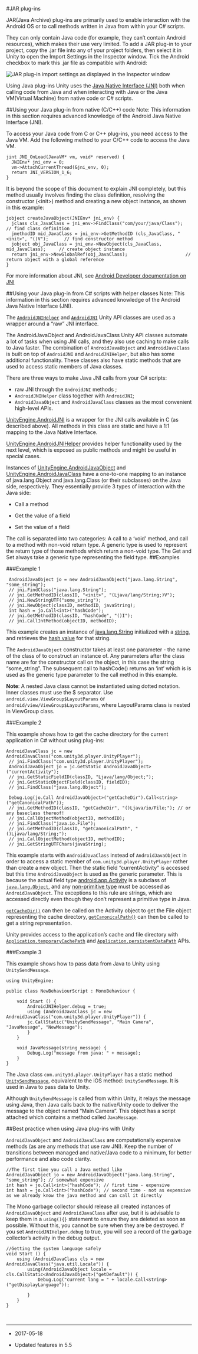 #JAR plug-ins


JAR(Java Archive) plug-ins are primarily used to enable interaction with the Android OS or to call methods written in Java from within your C# scripts.

They can only contain Java code (for example, they can’t contain Android resources), which makes their use very limited.
To add a JAR plug-in to your project, copy the .jar file into any of your project folders, then select it in Unity to open the Import Settings in the Inspector window. Tick the Android checkbox to mark this .jar file as compatible with Android:


![JAR plug-in import settings as displayed in the Inspector window](../uploads/Main/AndroidJARPlugins.png)


Using Java plug-ins
Unity uses the [Java Native Interface (JNI)](http://en.wikipedia.org/wiki/Java_Native_Interface) both when calling code from Java and when interacting with Java or the Java VM(Virtual Machine) from native code or C# scripts. 

##Using your Java plug-in from native (C/C++) code
Note: This information in this section requires advanced knowledge of the Android Java Native Interface (JNI).

To access your Java code from C or C++ plug-ins, you need access to the Java VM. Add the following method to your C/C++ code to access the Java VM.

```
jint JNI_OnLoad(JavaVM* vm, void* reserved) {
  JNIEnv* jni_env = 0;
  vm->AttachCurrentThread(&jni_env, 0);
  return JNI_VERSION_1_6;
}
```

It is beyond the scope of this document to explain JNI completely, but this method usually involves finding the class definition, resolving the constructor (\<init\>) method and creating a new object instance, as shown in this example:

```
jobject createJavaObject(JNIEnv* jni_env) {
  jclass cls_JavaClass = jni_env->FindClass("com/your/java/Class");         // find class definition
  jmethodID mid_JavaClass = jni_env->GetMethodID (cls_JavaClass, "<init>", "()V");      // find constructor method
  jobject obj_JavaClass = jni_env->NewObject(cls_JavaClass, mid_JavaClass);     // create object instance
  return jni_env->NewGlobalRef(obj_JavaClass);                      // return object with a global reference
}
```

For more information about JNI, see [Android Developer documentation on JNI](https://developer.android.com/training/articles/perf-jni.html)

##Using your Java plug-in from C# scripts with helper classes
Note: This information in this section requires advanced knowledge of the Android Java Native Interface (JNI).

The [`AndroidJNIHelper`](ScriptRef:AndroidJNIHelper.html) and [`AndroidJNI`](ScriptRef:AndroidJNI.html) Unity API classes are used as a wrapper around a “raw” JNI interface.

The AndroidJavaObject and AndroidJavaClass Unity API classes automate a lot of tasks when using JNI calls, and they also use caching to make calls to Java faster. The combination of `AndroidJavaObject` and `AndroidJavaClass` is built on top of `AndroidJNI` and `AndroidJNIHelper`, but also has some additional functionality. These classes also have static methods that are used to  access static members of Java classes.

There are three ways to make Java JNI calls from your C# scripts:

* raw JNI through the `AndroidJNI` methods ;
* `AndroidJNIHelper` class together with `AndroidJNI`;
* `AndroidJavaObject` and `AndroidJavaClass` classes as the most convenient high-level APIs.

[UnityEngine.AndroidJNI](ScriptRef:AndroidJNI.html) is a wrapper for the JNI calls available in C (as described above). All methods in this class are static and have a 1:1 mapping to the Java Native Interface.

[UnityEngine.AndroidJNIHelper](ScriptRef:AndroidJNIHelper.html) provides helper functionality used by the next level, which is exposed as public methods and might be useful in special cases.

Instances of [UnityEngine.AndroidJavaObject](ScriptRef:AndroidJavaObject.html) and [UnityEngine.AndroidJavaClass](ScriptRef:AndroidJavaClass.html) have a one-to-one mapping to an instance of java.lang.Object and java.lang.Class (or their subclasses) on the Java side, respectively. They essentially provide 3 types of interaction with the Java side:

* Call a method

* Get the value of a field

* Set the value of a field

The call is separated into two categories: A call to a ‘void’ method, and call to a method with non-void return type. A generic type is used to represent the return type of those methods which return a non-void type. The Get and Set always take a generic type representing the field type.
##Examples

###Example 1

```
 AndroidJavaObject jo = new AndroidJavaObject("java.lang.String", "some_string"); 
 // jni.FindClass("java.lang.String"); 
 // jni.GetMethodID(classID, "<init>", "(Ljava/lang/String;)V"); 
 // jni.NewStringUTF("some_string"); 
 // jni.NewObject(classID, methodID, javaString); 
 int hash = jo.Call<int>("hashCode"); 
 // jni.GetMethodID(classID, "hashCode", "()I"); 
 // jni.CallIntMethod(objectID, methodID);
```

This example creates an instance of [java.lang.String](http://developer.android.com/reference/java/lang/String.html) initialized with a [string](http://developer.android.com/reference/java/lang/String.html#String(java.lang.StringBuilder)), and retrieves the [hash value](http://developer.android.com/reference/java/lang/String.html#hashCode()) for that string.

The `AndroidJavaObject` constructor takes at least one parameter - the name of the class of to construct an instance of. Any parameters after the class name are for the constructor call on the object, in this case the string “some_string”. The subsequent call to hashCode() returns an ‘int’ which is is used as the generic type parameter to the call method in this example.

__Note__: A nested Java class cannot be instantiated  using dotted notation. Inner classes must use the $ separator. Use `android.view.ViewGroup$LayoutParams` or `android/view/ViewGroup$LayoutParams`, where LayoutParams class is nested in ViewGroup class.

###Example 2

This example shows how to get the cache directory for the current application in C# without using plug-ins:

```
AndroidJavaClass jc = new AndroidJavaClass("com.unity3d.player.UnityPlayer"); 
 // jni.FindClass("com.unity3d.player.UnityPlayer"); 
 AndroidJavaObject jo = jc.GetStatic AndroidJavaObject>("currentActivity"); 
 // jni.GetStaticFieldID(classID, "Ljava/lang/Object;"); 
 // jni.GetStaticObjectField(classID, fieldID); 
 // jni.FindClass("java.lang.Object"); 

 Debug.Log(jo.Call AndroidJavaObject>("getCacheDir").Call<string>("getCanonicalPath")); 
 // jni.GetMethodID(classID, "getCacheDir", "()Ljava/io/File;"); // or any baseclass thereof! 
 // jni.CallObjectMethod(objectID, methodID); 
 // jni.FindClass("java.io.File"); 
 // jni.GetMethodID(classID, "getCanonicalPath", "()Ljava/lang/String;"); 
 // jni.CallObjectMethod(objectID, methodID); 
 // jni.GetStringUTFChars(javaString);
```

This example starts with `AndroidJavaClass` instead of `AndroidJavaObject` in order to access a static member of `com.unity3d.player.UnityPlayer` rather than create a new object. Then the static field “currentActivity” is accessed but this time `AndroidJavaObject` is used as the generic parameter. This is because the actual field type [android.app.Activity](http://developer.android.com/reference/android/app/Activity.html) is a subclass of [`java.lang.Object`](http://developer.android.com/reference/java/lang/Object.html), and any [non-primitive type](http://developer.android.com/reference/java/lang/Class.html) must be accessed as `AndroidJavaObject`. The exceptions to this rule are strings, which are accessed directly even though they don’t represent a primitive type in Java.

[`getCacheDir()`](http://developer.android.com/reference/android/content/Context.html#getCacheDir()) can then be called on the Activity object to get the File object representing the cache directory, [`getCanonicalPath()`](http://developer.android.com/reference/java/io/File.html#getCanonicalPath()) can then be called to get a string representation.

Unity provides access to the application’s cache and file directory with [`Application.temporaryCachePath`](https://docs.unity3d.com/ScriptReference/Application-temporaryCachePath.html) and [`Application.persistentDataPath`](https://docs.unity3d.com/ScriptReference/Application-persistentDataPath.html) APIs.

###Example 3

This example shows how to pass data from Java to Unity using `UnitySendMessage`.
 

```
using UnityEngine;

public class NewBehaviourScript : MonoBehaviour { 

    void Start () { 
        AndroidJNIHelper.debug = true; 
        using (AndroidJavaClass jc = new AndroidJavaClass("com.unity3d.player.UnityPlayer")) { 
        jc.CallStatic("UnitySendMessage", "Main Camera", "JavaMessage", "NewMessage");
        } 
    } 

    void JavaMessage(string message) { 
        Debug.Log("message from java: " + message); 
    }
} 
```

The Java class `com.unity3d.player.UnityPlayer` has a static method [`UnitySendMessage`](https://docs.unity3d.com/Manual/PluginsForIOS.html), equivalent to the iOS method: `UnitySendMessage`. It is used in Java to pass data to Unity.

Although `UnitySendMessage` is called from within Unity, it relays the message using Java, then Java calls back to the native/Unity code to deliver the message to the object named “Main Camera”. This object has a script attached which contains a method called `JavaMessage`.

##Best practice when using Java plug-ins with Unity

`AndroidJavaObject` and `AndroidJavaClass` are computationally expensive methods (as are any methods that use raw JNI). Keep the number of transitions between managed and native/Java code to a minimum, for better performance and also code clarity.

```
//The first time you call a Java method like 
AndroidJavaObject jo = new AndroidJavaObject("java.lang.String", "some_string"); // somewhat expensive
int hash = jo.Call<int>("hashCode"); // first time - expensive
int hash = jo.Call<int>("hashCode"); // second time - not as expensive as we already know the java method and can call it directly
```

The Mono garbage collector should release all created instances of `AndroidJavaObject` and `AndroidJavaClass` after use, but it is advisable to keep them in a `using(){}` statement to ensure they are deleted as soon as possible. Without this, you cannot be sure when they are be destroyed. If you set `AndroidJNIHelper.debug` to true, you will see a record of the garbage collector’s activity in the debug output.

```
//Getting the system language safely
void Start () { 
    using (AndroidJavaClass cls = new AndroidJavaClass("java.util.Locale")) { 
        using(AndroidJavaObject locale = cls.CallStatic<AndroidJavaObject>("getDefault")) { 
            Debug.Log("current lang = " + locale.Call<string>("getDisplayLanguage")); 

        } 
    } 
}
```

<br/>

----
* <span class="page-edit">2017-05-18  <!-- include IncludeTextNewPageNoEdit --></span>

* <span class="page-history">Updated features in 5.5</span>
